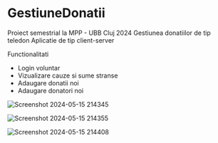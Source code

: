 # GestiuneDonatii

Proiect semestrial la MPP - UBB Cluj 2024
Gestiunea donatiilor de tip teledon
Aplicatie de tip client-server

Functionalitati
- Login voluntar
- Vizualizare cauze si sume stranse
- Adaugare donatii noi
- Adaugare donatori noi


![Screenshot 2024-05-15 214345](https://github.com/cosmin-andrei/GestiuneDonatii/assets/50593959/0be4b97e-68c6-46bb-8e37-36da2149a79a)

![Screenshot 2024-05-15 214355](https://github.com/cosmin-andrei/GestiuneDonatii/assets/50593959/4ebdeec7-5aa8-4484-8071-745b668e1e12)

![Screenshot 2024-05-15 214408](https://github.com/cosmin-andrei/GestiuneDonatii/assets/50593959/800efc3d-be9e-414b-90d1-1100943ca059)
